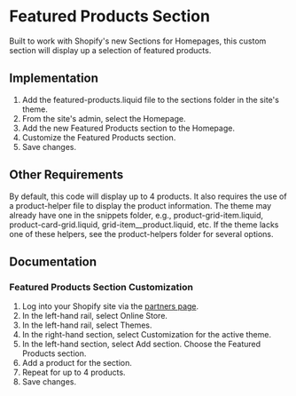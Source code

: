 # Featured Products Section
Built to work with Shopify's new Sections for Homepages, this custom section will display up a selection of featured products.

## Implementation
1. Add the featured-products.liquid file to the sections folder in the site's theme. 
2. From the site's admin, select the Homepage.
3. Add the new Featured Products section to the Homepage.
4. Customize the Featured Products section.
5. Save changes.

## Other Requirements
By default, this code will display up to 4 products. It also requires the use of a product-helper file to display the product information. The theme may already have one in the snippets folder, e.g., product-grid-item.liquid, product-card-grid.liquid, grid-item__product.liquid, etc. If the theme lacks one of these helpers, see the product-helpers folder for several options.

## Documentation
### Featured Products Section Customization
1. Log into your Shopify site via the [partners page](https://partners.shopify.com/).
2. In the left-hand rail, select Online Store.
3. In the left-hand rail, select Themes.
4. In the right-hand section, select Customization for the active theme.
5. In the left-hand section, select Add section. Choose the Featured Products section.
6. Add a product for the section.
7. Repeat for up to 4 products.
8. Save changes.
